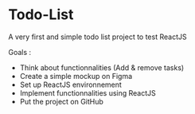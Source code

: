 # Todo-List
A very first and simple todo list project to test ReactJS

Goals : 
  - Think about functionnalities (Add & remove tasks)
  - Create a simple mockup on Figma
  - Set up ReactJS environnement 
  - Implement functionnalities using ReactJS
  - Put the project on GitHub 
